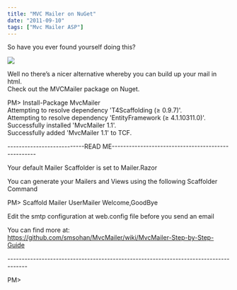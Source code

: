 ```yaml
---
title: "MVC Mailer on NuGet"
date: "2011-09-10"
tags: ["Mvc Mailer ASP"]
---
```


So have you ever found yourself doing this?

![](/images/./image.axd?picture=image_thumb_89.png)

Well no there’s a nicer alternative whereby you can build up your mail in html.   
Check out the MVCMailer package on Nuget.

PM> Install-Package MvcMailer   
Attempting to resolve dependency 'T4Scaffolding (≥ 0.9.7)'.   
Attempting to resolve dependency 'EntityFramework (≥ 4.1.10311.0)'.   
Successfully installed 'MvcMailer 1.1'.   
Successfully added 'MvcMailer 1.1' to TCF.

\---------------------------READ ME---------------------------------------------------

Your default Mailer Scaffolder is set to Mailer.Razor

You can generate your Mailers and Views using the following Scaffolder Command

PM> Scaffold Mailer UserMailer Welcome,GoodBye

Edit the smtp configuration at web.config file before you send an email

You can find more at: <https://github.com/smsohan/MvcMailer/wiki/MvcMailer-Step-by-Step-Guide>

\-------------------------------------------------------------------------------------

PM> 
